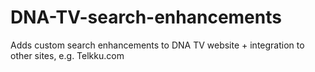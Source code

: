# DNA-TV-search-enhancements
Adds custom search enhancements to DNA TV website + integration to other sites, e.g. Telkku.com
